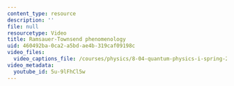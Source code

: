 ```yaml
---
content_type: resource
description: ''
file: null
resourcetype: Video
title: Ramsauer-Townsend phenomenology
uid: 460492ba-0ca2-a5bd-ae4b-319caf09198c
video_files:
  video_captions_file: /courses/physics/8-04-quantum-physics-i-spring-2016/video-lectures/part-2/ramsauer-townsend-phenomenology/5u-9lFhCl5w.vtt
video_metadata:
  youtube_id: 5u-9lFhCl5w
---
```

